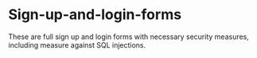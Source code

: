 # Sign-up-and-login-forms
These are full sign up and login forms with necessary security measures, including measure against SQL injections.
